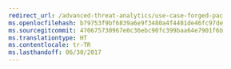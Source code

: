 ```yaml
---
redirect_url: /advanced-threat-analytics/use-case-forged-pac
ms.openlocfilehash: b79753f9bf6839a6e9f3480a4f4481de46fc97de
ms.sourcegitcommit: 470675730967e0c36ebc90fc399baa64e7901f6b
ms.translationtype: HT
ms.contentlocale: tr-TR
ms.lasthandoff: 06/30/2017
---
```

